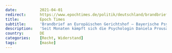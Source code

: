 ```yaml
---
date:          2021-04-01
redirect:      https://www.epochtimes.de/politik/deutschland/brandbrief-an-europaeischen-gerichtshof-bayerische-psychologin-fordert-rechtliches-gehoer-a3482490.html
title:         Epoch Times
subtitle:      'Brandbrief an Europäischen Gerichtshof – Bayerische Psychologin fordert rechtliches Gehör'
description:   'Seit Monaten kämpft sich die Psychologin Daniela Prousa durch den Justiz-Dschungel. Nachdem sie in Deutschland alle ihre Anträge, mit denen sie gegen die negativen Auswirkungen des Masketragens und die mangelhafte Datenlage des Robert Koch-Instituts vorging, verloren hatte, war der Weg zum Europäischen Gerichtshof für Menschenrechte frei. Doch jetzt musste die Psychologin erneut eine herbe Niederlage einstecken, woraufhin sie sich an die Öffentlichkeit wendet.'
country:       DE
categories:    [Recht, Widerstand]
tags:          [maske]
---
```


